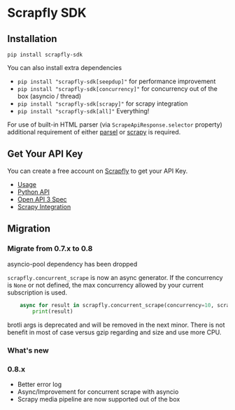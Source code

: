# Scrapfly SDK

## Installation

`pip install scrapfly-sdk`

You can also install extra dependencies

* `pip install "scrapfly-sdk[seepdup]"` for performance improvement
* `pip install "scrapfly-sdk[concurrency]"` for concurrency out of the box (asyncio / thread)
* `pip install "scrapfly-sdk[scrapy]"` for scrapy integration
* `pip install "scrapfly-sdk[all]"` Everything!

For use of built-in HTML parser (via `ScrapeApiResponse.selector` property) additional requirement of either [parsel](https://pypi.org/project/parsel/) or [scrapy](https://pypi.org/project/Scrapy/) is required.

## Get Your API Key

You can create a free account on [Scrapfly](https://scrapfly.io/register) to get your API Key.

* [Usage](https://scrapfly.io/docs/sdk/python)
* [Python API](https://scrapfly.github.io/python-scrapfly/scrapfly)
* [Open API 3 Spec](https://scrapfly.io/docs/openapi#get-/scrape) 
* [Scrapy Integration](https://scrapfly.io/docs/sdk/scrapy)

## Migration

### Migrate from 0.7.x to 0.8

asyncio-pool dependency has been dropped

`scrapfly.concurrent_scrape` is now an async generator. If the concurrency is `None` or not defined, the max concurrency allowed by
your current subscription is used.

```python
    async for result in scrapfly.concurrent_scrape(concurrency=10, scrape_configs=[ScrapConfig(...), ...]):
        print(result)
```

brotli args is deprecated and will be removed in the next minor. There is not benefit in most of case
versus gzip regarding and size and use more CPU.

### What's new

### 0.8.x

* Better error log
* Async/Improvement for concurrent scrape with asyncio
* Scrapy media pipeline are now supported out of the box



